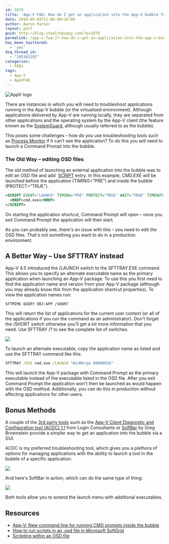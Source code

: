 ```yaml
---
id: 1870
title: 'App-V FAQ: How do I get an application into the App-V bubble for troubleshooting?'
date: 2010-09-09T11:00:00+10:00
author: Aaron Parker
layout: post
guid: http://blog.stealthpuppy.com/?p=1870
permalink: /app-v-faq-27-how-do-i-get-an-application-into-the-app-v-bubble-for-troubleshooting/
has_been_twittered:
  - 'yes'
dsq_thread_id:
  - "195383292"
categories:
  - FAQs
tags:
  - App-V
  - AppVFAQ
---
```

![AppV logo]({{site.baseurl}}/media/2010/06/AppVFAQLogo.png")

There are instances in which you will need to troubleshoot applications running in the App-V bubble (or the virtualised environment). Although applications delivered by App-V are running locally, they are separated from other applications and the operating system by the App-V client (the feature known as the [SystemGuard](http://blogs.technet.com/b/appv/archive/2007/08/02/inside-the-grid-part-1.aspx), although usually referred to as the bubble).

This poses some challenges – how do you use troubleshooting tools such as [Process Monitor](http://technet.microsoft.com/en-us/sysinternals/bb896645.aspx) if it can’t see the application? To do this you will need to launch a Command Prompt into the bubble.

### The Old Way – editing OSD files

The old method of launching an external application into the bubble was to edit an OSD file and add  [SCRIPT](http://support.microsoft.com/kb/939085) entry. In this example, CMD.EXE will be launched before the application (TIMING="PRE") and inside the bubble (PROTECT="TRUE").

```xml
<SCRIPT EVENT="LAUNCH" TIMING="PRE" PROTECT="TRUE" WAIT="TRUE" TIMEOUT="">  
  <HREF>cmd.exe</HREF>  
</SCRIPT>
```

On starting the application shortcut, Command Prompt will open – once you exit Command Prompt the application will then start.

As you can probably see, there's an issue with this – you need to edit the OSD files. That's not something you want to do in a production environment.

## A Better Way – Use SFTTRAY instead

App-V 4.5 introduced the /LAUNCH switch to the SFTTRAY.EXE command. This allows you to specify an alternate executable name as the primary application when launching an App-V package. To use this you first need to find the application name and version from your App-V package (although you may already know this from the application shortcut properties). To view the application names run:

```
SFTMIME QUERY OBJ:APP /SHORT
```

This will return the list of applications for the current user context (or all of the applications if you run the command as an administrator). Don't forget the /SHORT switch otherwise you'll get a lot more information that you need. Use SFTTRAY /? to see the complete list of switches.

![]({{site.baseurl}}/media/2010/09/CommandPromptLaunchAppV.png)

To launch an alternate executable, copy the application name as listed and use the SFTTRAY command like this:

```cmd
SFTTRAY /EXE cmd.exe /LAUNCH "WinMerge 00000010"
```

This will launch the App-V package with Command Prompt as the primary executable instead of the executable listed in the OSD file. After you exit Command Prompt the application won't then be launched as would happen with the OSD method. Additionally, you can do this in production without affecting applications for other users.

## Bonus Methods

A couple of the [3rd party tools]({{site.baseurl}}/virtualisation/app-v-faq-26-what-3rd-party-tools-are-there-for-managing-app-v) such as the [App-V Client Diagnostic and Configuration tool (ACDC) 1.1](http://www.loginconsultants.com/index.php?option=com_docman&task=doc_details&gid=69&Itemid=149) from Login Consultants or [SoftBar](http://www.jagtechnical.com/softbar/) by Greg Brownstein provide a simpler way to get an application into the bubble via a GUI.

ACDC is my preferred troubleshooting tool, which gives you a plethora of options for managing applications with the ability to launch a tool in the bubble of a specific application:

![]({{site.baseurl}}/media/2010/09/ACDCRunCommandPrompt.png)

And here's SoftBar in action, which can do the same type of thing:

![]({{site.baseurl}}/media/2010/09/va_menu.jpg)

Both tools allow you to extend the launch menu with additional executables.

## Resources

  * [App-V: New command line for running CMD prompts inside the bubble](http://blogs.technet.com/b/appv/archive/2008/09/25/app-v-new-command-line-for-running-cmd-prompts-inside-the-bubble.aspx)
  * [How to run scripts in an .osd file in Microsoft SoftGrid](http://support.microsoft.com/kb/939085)
  * [Scripting within an OSD file](http://blogs.technet.com/b/appv/archive/2007/10/11/scripting-within-an-osd-file.aspx)
